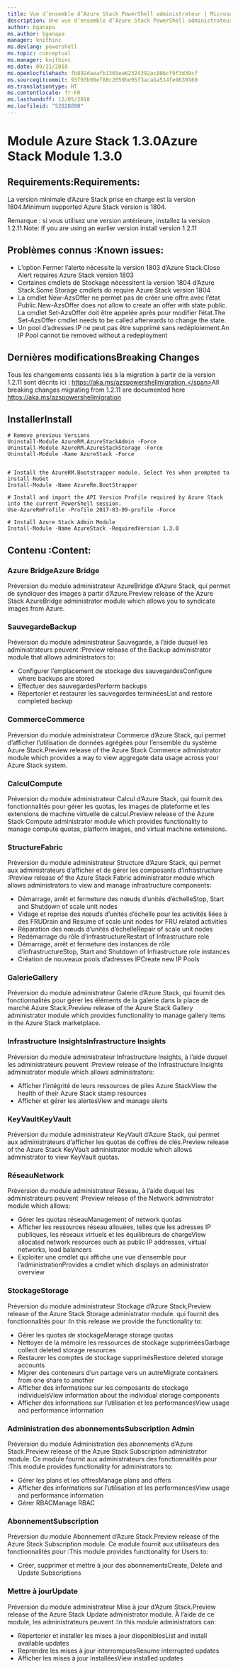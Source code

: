 ```yaml
---
title: Vue d’ensemble d’Azure Stack PowerShell administrateur | Microsoft Docs
description: Une vue d’ensemble d’Azure Stack PowerShell administrateur avec des instructions sur les procédures d’installation et de configuration.
author: bganapa
ms.author: bganapa
manager: knithinc
ms.devlang: powershell
ms.topic: conceptual
ms.manager: knithinc
ms.date: 09/21/2018
ms.openlocfilehash: fb892daeafb1365ea62324392ac806cf9f3d39cf
ms.sourcegitcommit: 93f93b90ef88c2659be95f3acaba514fe9639169
ms.translationtype: HT
ms.contentlocale: fr-FR
ms.lasthandoff: 12/05/2018
ms.locfileid: "52828890"
---
```

# <a name="azure-stack-module-130"></a><span data-ttu-id="6130f-103">Module Azure Stack 1.3.0</span><span class="sxs-lookup"><span data-stu-id="6130f-103">Azure Stack Module 1.3.0</span></span>

## <a name="requirements"></a><span data-ttu-id="6130f-104">Requirements:</span><span class="sxs-lookup"><span data-stu-id="6130f-104">Requirements:</span></span>
<span data-ttu-id="6130f-105">La version minimale d’Azure Stack prise en charge est la version 1804.</span><span class="sxs-lookup"><span data-stu-id="6130f-105">Minimum supported Azure Stack version is 1804.</span></span>

<span data-ttu-id="6130f-106">Remarque : si vous utilisez une version antérieure, installez la version 1.2.11.</span><span class="sxs-lookup"><span data-stu-id="6130f-106">Note: If you are using an earlier version install version 1.2.11</span></span>

## <a name="known-issues"></a><span data-ttu-id="6130f-107">Problèmes connus :</span><span class="sxs-lookup"><span data-stu-id="6130f-107">Known issues:</span></span>

- <span data-ttu-id="6130f-108">L’option Fermer l’alerte nécessite la version 1803 d’Azure Stack.</span><span class="sxs-lookup"><span data-stu-id="6130f-108">Close Alert requires Azure Stack version 1803</span></span>
- <span data-ttu-id="6130f-109">Certaines cmdlets de Stockage nécessitent la version 1804 d’Azure Stack.</span><span class="sxs-lookup"><span data-stu-id="6130f-109">Some Storage cmdlets do require Azure Stack version 1804</span></span>
- <span data-ttu-id="6130f-110">La cmdlet New-AzsOffer ne permet pas de créer une offre avec l’état Public.</span><span class="sxs-lookup"><span data-stu-id="6130f-110">New-AzsOffer does not allow to create an offer with state public.</span></span> <span data-ttu-id="6130f-111">La cmdlet Set-AzsOffer doit être appelée après pour modifier l’état.</span><span class="sxs-lookup"><span data-stu-id="6130f-111">The Set-AzsOffer cmdlet needs to be called afterwards to change the state.</span></span>
- <span data-ttu-id="6130f-112">Un pool d’adresses IP ne peut pas être supprimé sans redéploiement.</span><span class="sxs-lookup"><span data-stu-id="6130f-112">An IP Pool cannot be removed without a redeployment</span></span>

## <a name="breaking-changes"></a><span data-ttu-id="6130f-113">Dernières modifications</span><span class="sxs-lookup"><span data-stu-id="6130f-113">Breaking Changes</span></span>
<span data-ttu-id="6130f-114">Tous les changements cassants liés à la migration à partir de la version 1.2.11 sont décrits ici : https://aka.ms/azspowershellmigration.</span><span class="sxs-lookup"><span data-stu-id="6130f-114">All breaking changes migrating from 1.2.11 are documented here https://aka.ms/azspowershellmigration</span></span>

## <a name="install"></a><span data-ttu-id="6130f-115">Installer</span><span class="sxs-lookup"><span data-stu-id="6130f-115">Install</span></span>
```
# Remove previous Versions
Uninstall-Module AzureRM.AzureStackAdmin -Force
Uninstall-Module AzureRM.AzureStackStorage -Force
Uninstall-Module -Name AzureStack -Force 


# Install the AzureRM.Bootstrapper module. Select Yes when prompted to install NuGet
Install-Module -Name AzureRm.BootStrapper

# Install and import the API Version Profile required by Azure Stack into the current PowerShell session.
Use-AzureRmProfile -Profile 2017-03-09-profile -Force

# Install Azure Stack Admin Module
Install-Module -Name AzureStack -RequiredVersion 1.3.0
```
## <a name="content"></a><span data-ttu-id="6130f-116">Contenu :</span><span class="sxs-lookup"><span data-stu-id="6130f-116">Content:</span></span>
### <a name="azure-bridge"></a><span data-ttu-id="6130f-117">Azure Bridge</span><span class="sxs-lookup"><span data-stu-id="6130f-117">Azure Bridge</span></span>
<span data-ttu-id="6130f-118">Préversion du module administrateur AzureBridge d’Azure Stack, qui permet de syndiquer des images à partir d’Azure.</span><span class="sxs-lookup"><span data-stu-id="6130f-118">Preview release of the Azure Stack AzureBridge administrator module which allows you to syndicate images from Azure.</span></span>

### <a name="backup"></a><span data-ttu-id="6130f-119">Sauvegarde</span><span class="sxs-lookup"><span data-stu-id="6130f-119">Backup</span></span>
<span data-ttu-id="6130f-120">Préversion du module administrateur Sauvegarde, à l’aide duquel les administrateurs peuvent :</span><span class="sxs-lookup"><span data-stu-id="6130f-120">Preview release of the Backup administrator module that allows administrators to:</span></span>
- <span data-ttu-id="6130f-121">Configurer l’emplacement de stockage des sauvegardes</span><span class="sxs-lookup"><span data-stu-id="6130f-121">Configure where backups are stored</span></span>
- <span data-ttu-id="6130f-122">Effectuer des sauvegardes</span><span class="sxs-lookup"><span data-stu-id="6130f-122">Perform backups</span></span>
- <span data-ttu-id="6130f-123">Répertorier et restaurer les sauvegardes terminées</span><span class="sxs-lookup"><span data-stu-id="6130f-123">List and restore completed backup</span></span>

### <a name="commerce"></a><span data-ttu-id="6130f-124">Commerce</span><span class="sxs-lookup"><span data-stu-id="6130f-124">Commerce</span></span>
<span data-ttu-id="6130f-125">Préversion du module administrateur Commerce d’Azure Stack, qui permet d’afficher l’utilisation de données agrégées pour l’ensemble du système Azure Stack.</span><span class="sxs-lookup"><span data-stu-id="6130f-125">Preview release of the Azure Stack Commerce administrator module which provides a way to view aggregate data usage across your Azure Stack system.</span></span>

### <a name="compute"></a><span data-ttu-id="6130f-126">Calcul</span><span class="sxs-lookup"><span data-stu-id="6130f-126">Compute</span></span>
<span data-ttu-id="6130f-127">Préversion du module administrateur Calcul d’Azure Stack, qui fournit des fonctionnalités pour gérer les quotas, les images de plateforme et les extensions de machine virtuelle de calcul.</span><span class="sxs-lookup"><span data-stu-id="6130f-127">Preview release of the Azure Stack Compute administrator module which provides functionality to manage compute quotas, platform images, and virtual machine extensions.</span></span>

### <a name="fabric"></a><span data-ttu-id="6130f-128">Structure</span><span class="sxs-lookup"><span data-stu-id="6130f-128">Fabric</span></span>
<span data-ttu-id="6130f-129">Préversion du module administrateur Structure d’Azure Stack, qui permet aux administrateurs d’afficher et de gérer les composants d’infrastructure :</span><span class="sxs-lookup"><span data-stu-id="6130f-129">Preview release of the Azure Stack Fabric administrator module which allows administrators to view and manage infrastructure components:</span></span>
- <span data-ttu-id="6130f-130">Démarrage, arrêt et fermeture des nœuds d’unités d’échelle</span><span class="sxs-lookup"><span data-stu-id="6130f-130">Stop, Start and Shutdown of scale unit nodes</span></span>
- <span data-ttu-id="6130f-131">Vidage et reprise des nœuds d’unités d’échelle pour les activités liées à des FRU</span><span class="sxs-lookup"><span data-stu-id="6130f-131">Drain and Resume of scale unit nodes for FRU related activities</span></span>
- <span data-ttu-id="6130f-132">Réparation des nœuds d’unités d’échelle</span><span class="sxs-lookup"><span data-stu-id="6130f-132">Repair of scale unit nodes</span></span>
- <span data-ttu-id="6130f-133">Redémarrage du rôle d’infrastructure</span><span class="sxs-lookup"><span data-stu-id="6130f-133">Restart of Infrastructure role</span></span>
- <span data-ttu-id="6130f-134">Démarrage, arrêt et fermeture des instances de rôle d’infrastructure</span><span class="sxs-lookup"><span data-stu-id="6130f-134">Stop, Start and Shutdown of Infrastructure role instances</span></span>
- <span data-ttu-id="6130f-135">Création de nouveaux pools d’adresses IP</span><span class="sxs-lookup"><span data-stu-id="6130f-135">Create new IP Pools</span></span>


### <a name="gallery"></a><span data-ttu-id="6130f-136">Galerie</span><span class="sxs-lookup"><span data-stu-id="6130f-136">Gallery</span></span>
<span data-ttu-id="6130f-137">Préversion du module administrateur Galerie d’Azure Stack, qui fournit des fonctionnalités pour gérer les éléments de la galerie dans la place de marché Azure Stack.</span><span class="sxs-lookup"><span data-stu-id="6130f-137">Preview release of the Azure Stack Gallery administrator module which provides functionality to manage gallery items in the Azure Stack marketplace.</span></span>

### <a name="infrastructure-insights"></a><span data-ttu-id="6130f-138">Infrastructure Insights</span><span class="sxs-lookup"><span data-stu-id="6130f-138">Infrastructure Insights</span></span>
<span data-ttu-id="6130f-139">Préversion du module administrateur Infrastructure Insights, à l’aide duquel les administrateurs peuvent :</span><span class="sxs-lookup"><span data-stu-id="6130f-139">Preview release of the Infrastructure Insights administrator module which allows administrators:</span></span>
- <span data-ttu-id="6130f-140">Afficher l’intégrité de leurs ressources de piles Azure Stack</span><span class="sxs-lookup"><span data-stu-id="6130f-140">View the health of their Azure Stack stamp resources</span></span>
- <span data-ttu-id="6130f-141">Afficher et gérer les alertes</span><span class="sxs-lookup"><span data-stu-id="6130f-141">View and manage alerts</span></span>

### <a name="keyvault"></a><span data-ttu-id="6130f-142">KeyVault</span><span class="sxs-lookup"><span data-stu-id="6130f-142">KeyVault</span></span>
<span data-ttu-id="6130f-143">Préversion du module administrateur KeyVault d’Azure Stack, qui permet aux administrateurs d’afficher les quotas de coffres de clés.</span><span class="sxs-lookup"><span data-stu-id="6130f-143">Preview release of the Azure Stack KeyVault administrator module which allows administrator to view KeyVault quotas.</span></span>

### <a name="network"></a><span data-ttu-id="6130f-144">Réseau</span><span class="sxs-lookup"><span data-stu-id="6130f-144">Network</span></span>
<span data-ttu-id="6130f-145">Préversion du module administrateur Réseau, à l’aide duquel les administrateurs peuvent :</span><span class="sxs-lookup"><span data-stu-id="6130f-145">Preview release of the Network administrator module which allows:</span></span>
- <span data-ttu-id="6130f-146">Gérer les quotas réseau</span><span class="sxs-lookup"><span data-stu-id="6130f-146">Management of network quotas</span></span>
- <span data-ttu-id="6130f-147">Afficher les ressources réseau allouées, telles que les adresses IP publiques, les réseaux virtuels et les équilibreurs de charge</span><span class="sxs-lookup"><span data-stu-id="6130f-147">View allocated network resources such as public IP addresses, virtual networks, load balancers</span></span>
- <span data-ttu-id="6130f-148">Exploiter une cmdlet qui affiche une vue d’ensemble pour l’administration</span><span class="sxs-lookup"><span data-stu-id="6130f-148">Provides a cmdlet which displays an administrator overview</span></span>

### <a name="storage"></a><span data-ttu-id="6130f-149">Stockage</span><span class="sxs-lookup"><span data-stu-id="6130f-149">Storage</span></span>
<span data-ttu-id="6130f-150">Préversion du module administrateur Stockage d’Azure Stack,</span><span class="sxs-lookup"><span data-stu-id="6130f-150">Preview release of the Azure Stack Storage administrator module.</span></span>  <span data-ttu-id="6130f-151">qui fournit des fonctionnalités pour :</span><span class="sxs-lookup"><span data-stu-id="6130f-151">In this release we provide the functionality to:</span></span>
- <span data-ttu-id="6130f-152">Gérer les quotas de stockage</span><span class="sxs-lookup"><span data-stu-id="6130f-152">Manage storage quotas</span></span>
- <span data-ttu-id="6130f-153">Nettoyer de la mémoire les ressources de stockage supprimées</span><span class="sxs-lookup"><span data-stu-id="6130f-153">Garbage collect deleted storage resources</span></span>
- <span data-ttu-id="6130f-154">Restaurer les comptes de stockage supprimés</span><span class="sxs-lookup"><span data-stu-id="6130f-154">Restore deleted storage accounts</span></span>
- <span data-ttu-id="6130f-155">Migrer des conteneurs d’un partage vers un autre</span><span class="sxs-lookup"><span data-stu-id="6130f-155">Migrate containers from one share to another</span></span>
- <span data-ttu-id="6130f-156">Afficher des informations sur les composants de stockage individuels</span><span class="sxs-lookup"><span data-stu-id="6130f-156">View information about the individual storage components</span></span>
- <span data-ttu-id="6130f-157">Afficher des informations sur l’utilisation et les performances</span><span class="sxs-lookup"><span data-stu-id="6130f-157">View usage and performance information</span></span>

### <a name="subscription-admin"></a><span data-ttu-id="6130f-158">Administration des abonnements</span><span class="sxs-lookup"><span data-stu-id="6130f-158">Subscription Admin</span></span>
<span data-ttu-id="6130f-159">Préversion du module Administration des abonnements d’Azure Stack.</span><span class="sxs-lookup"><span data-stu-id="6130f-159">Preview release of the Azure Stack Subscription administrator module.</span></span>  <span data-ttu-id="6130f-160">Ce module fournit aux administrateurs des fonctionnalités pour :</span><span class="sxs-lookup"><span data-stu-id="6130f-160">This module provides functionality for administrators to:</span></span>
- <span data-ttu-id="6130f-161">Gérer les plans et les offres</span><span class="sxs-lookup"><span data-stu-id="6130f-161">Manage plans and offers</span></span>
- <span data-ttu-id="6130f-162">Afficher des informations sur l’utilisation et les performances</span><span class="sxs-lookup"><span data-stu-id="6130f-162">View usage and performance information</span></span>
- <span data-ttu-id="6130f-163">Gérer RBAC</span><span class="sxs-lookup"><span data-stu-id="6130f-163">Manage RBAC</span></span>

### <a name="subscription"></a><span data-ttu-id="6130f-164">Abonnement</span><span class="sxs-lookup"><span data-stu-id="6130f-164">Subscription</span></span>
<span data-ttu-id="6130f-165">Préversion du module Abonnement d’Azure Stack.</span><span class="sxs-lookup"><span data-stu-id="6130f-165">Preview release of the Azure Stack Subscription module.</span></span>  <span data-ttu-id="6130f-166">Ce module fournit aux utilisateurs des fonctionnalités pour :</span><span class="sxs-lookup"><span data-stu-id="6130f-166">This module provides functionality for Users to:</span></span>
- <span data-ttu-id="6130f-167">Créer, supprimer et mettre à jour des abonnements</span><span class="sxs-lookup"><span data-stu-id="6130f-167">Create, Delete and Update Subscriptions</span></span>

### <a name="update"></a><span data-ttu-id="6130f-168">Mettre à jour</span><span class="sxs-lookup"><span data-stu-id="6130f-168">Update</span></span>
<span data-ttu-id="6130f-169">Préversion du module administrateur Mise à jour d’Azure Stack.</span><span class="sxs-lookup"><span data-stu-id="6130f-169">Preview release of the Azure Stack Update administrator module.</span></span>  <span data-ttu-id="6130f-170">À l’aide de ce module, les administrateurs peuvent :</span><span class="sxs-lookup"><span data-stu-id="6130f-170">In this module administrators can:</span></span>
- <span data-ttu-id="6130f-171">Répertorier et installer les mises à jour disponibles</span><span class="sxs-lookup"><span data-stu-id="6130f-171">List and install available updates</span></span>
- <span data-ttu-id="6130f-172">Reprendre les mises à jour interrompues</span><span class="sxs-lookup"><span data-stu-id="6130f-172">Resume interrupted updates</span></span>
- <span data-ttu-id="6130f-173">Afficher les mises à jour installées</span><span class="sxs-lookup"><span data-stu-id="6130f-173">View installed updates</span></span>
